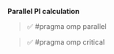 **Parallel PI calculation**

> :white_check_mark: #pragma omp parallel 

> :white_check_mark: #pragma omp critical

